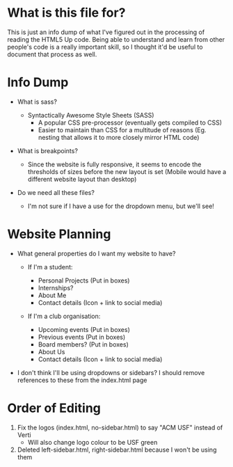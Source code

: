 # What is this file for?
This is just an info dump of what I've figured out in the processing of reading the HTML5 Up code. Being able to understand and learn from other people's code is a really important skill, so I thought it'd be useful to document that process as well.

# Info Dump
- What is sass?
    - Syntactically Awesome Style Sheets (SASS)
        - A popular CSS pre-processor (eventually gets compiled to CSS)
        - Easier to maintain than CSS for a multitude of reasons (Eg. nesting that allows it to more closely mirror HTML code)

- What is breakpoints?
    - Since the website is fully responsive, it seems to encode the thresholds of sizes before the new layout is set (Mobile would have a different website layout than desktop)

- Do we need all these files?
    - I'm not sure if I have a use for the dropdown menu, but we'll see!

# Website Planning
- What general properties do I want my website to have?
    - If I'm a student:
        * Personal Projects (Put in boxes)
        * Internships?
        * About Me
        * Contact details (Icon + link to social media)

    - If I'm a club organisation:
        * Upcoming events (Put in boxes)
        * Previous events (Put in boxes)
        * Board members? (Put in boxes)
        * About Us
        * Contact details (Icon + link to social media)

- I don't think I'll be using dropdowns or sidebars? I should remove references to these from the index.html page

# Order of Editing
1. Fix the logos (index.html, no-sidebar.html) to say "ACM USF" instead of Verti
    * Will also change logo colour to be USF green
2. Deleted left-sidebar.html, right-sidebar.html because I won't be using them